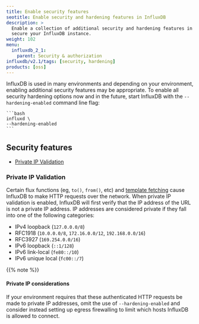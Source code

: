```yaml
---
title: Enable security features
seotitle: Enable security and hardening features in InfluxDB
description: >
  Enable a collection of additional security and hardening features in InfluxDB OSS to better
  secure your InfluxDB instance.
weight: 102
menu:
  influxdb_2_1:
    parent: Security & authorization
influxdb/v2.1/tags: [security, hardening]
products: [oss]
---
```


InfluxDB is used in many environments and depending on your environment, enabling additional security features may be appropriate.
To enable all security hardening options now and in the future,
start InfluxDB with the `--hardening-enabled` command line flag:

    ```bash
    influxd \
    --hardening-enabled
    ```

## Security features

- [Private IP Validation](#private-ip-validation)

### Private IP Validation

Certain flux functions (eg, `to()`, `from()`, etc) and [template fetching](/influxdb/v2.1/influxdb-templates/) cause InfluxDB to make HTTP requests over the network.
When private IP validation is enabled, InfluxDB will first verify that the IP address of the URL is not a private IP address.
IP addresses are considered private if they fall into one of the following categories:
* IPv4 loopback (`127.0.0.0/8`)
* RFC1918 (`10.0.0.0/8`, `172.16.0.0/12`, `192.168.0.0/16`)
* RFC3927 (`169.254.0.0/16`)
* IPv6 loopback (`::1/128`)
* IPv6 link-local (`fe80::/10`)
* IPv6 unique local (`fc00::/7`)

{{% note %}}
#### Private IP considerations
If your environment requires that these authenticated HTTP requests be made to private IP addresses,
omit the use of `--hardening-enabled` and
consider instead setting up egress firewalling to limit which hosts InfluxDB is allowed to connect.
